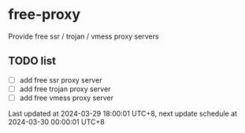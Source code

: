 
# free-proxy
Provide free ssr / trojan / vmess proxy servers


## TODO list
- [ ] add free ssr proxy server
- [ ] add free trojan proxy server
- [ ] add free vmess proxy server

Last updated at 2024-03-29 18:00:01 UTC+8, next update schedule at 2024-03-30 00:00:01 UTC+8

